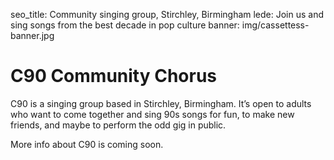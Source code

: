 seo_title: Community singing group, Stirchley, Birmingham
lede: Join us and sing songs from the best decade in pop culture
banner: img/cassettess-banner.jpg

# C90 Community Chorus

C90 is a singing group based in Stirchley, Birmingham. It’s open to adults who want to come together and sing 90s songs for fun, to make new friends, and maybe to perform the odd gig in public.

More info about C90 is coming soon.
